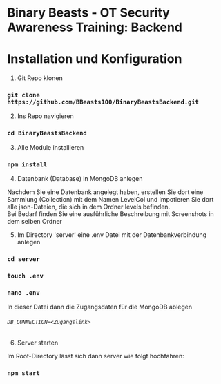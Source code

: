 # Binary Beasts - OT Security Awareness Training: Backend

# Installation und Konfiguration

1. Git Repo klonen

### `git clone https://github.com/BBeasts100/BinaryBeastsBackend.git`

2. Ins Repo navigieren

### `cd BinaryBeastsBackend`

3. Alle Module installieren

### `npm install`

4. Datenbank (Database) in MongoDB anlegen

Nachdem Sie eine Datenbank angelegt haben, erstellen Sie dort eine Sammlung (Collection) mit dem Namen LevelCol und impotieren Sie dort alle json-Dateien, die sich in dem Ordner levels befinden.  
Bei Bedarf finden Sie eine ausführliche Beschreibung mit Screenshots in dem selben Ordner

5. Im Directory 'server' eine .env Datei mit der Datenbankverbindung anlegen

### `cd server`
### `touch .env`
### `nano .env`

In dieser Datei dann die Zugangsdaten für die MongoDB ablegen
###### `DB_CONNECTION=<Zugangslink>`

6. Server starten

Im Root-Directory lässt sich dann server wie folgt hochfahren:
### `npm start`

  
